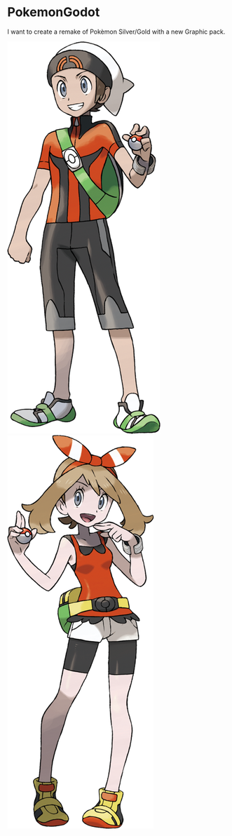 # PokemonGodot


I want to create a remake of Pokèmon Silver/Gold with a new Graphic pack.


![alt text](https://github.com/zatarra97/PokemonGodot/blob/master/Resources/Initial%20Sprit%20Male.png)
![alt text](https://github.com/zatarra97/PokemonGodot/blob/master/Resources/Initial%20Sprit%20%20Female.png)
